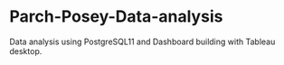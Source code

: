 # Parch-Posey-Data-analysis
Data analysis using PostgreSQL11 and Dashboard building with Tableau desktop.
